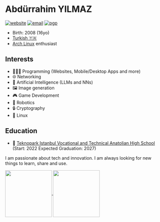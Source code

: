 # Abdürrahim YILMAZ

[![website](https://img.shields.io/badge/website-ayilmaz.xyz-blue)](https://ayilmaz.xyz)
[![email](https://img.shields.io/badge/email-ayilmaz@ayilmaz.xyz-blue)](mailto:ayilmaz@ayilmaz.xyz)
[![pgp](https://img.shields.io/badge/pgp-0xBE2BA67ACDBC4CA5-blue)](https://keys.openpgp.org/search?q=ayilmaz@ayilmaz.xyz)

* Birth: 2008 (16yo)
* [Turkish 🇹🇷](https://www.youtube.com/watch?v=UBweXi2eC7E)
* [Arch Linux](https://www.archlinux.org/) enthusiast

## Interests
* 🧑🏻‍💻 Programming (Websites, Mobile/Desktop Apps and more)
* 🌐 Networking
* 🧠 Artificial Intelligence (LLMs and NNs)
* 🖼️ Image generation
* 🎮 Game Development
* 🤖 Robotics
* 🔒 Cryptography
* 🐧 Linux

## Education
* 🏫 [Teknopark Istanbul Vocational and Technical Anatolian High School](https://teknoparkistanbul.meb.k12.tr/) (Start: 2022 Expected Graduation: 2027)

I am passionate about tech and innovation. I am always looking for new things to learn, share and use.

<a href="https://github-readme-stats.vercel.app/api/top-langs/?username=yilmaz08&size_weight=0.5&count_weight=0.5&langs_count=20&layout=compact&theme=dark">
  <img height=150 align="center" src="https://github-readme-stats.vercel.app/api/top-langs/?username=yilmaz08&size_weight=0.5&count_weight=0.5&langs_count=20&layout=compact&theme=dark" />
</a>
<a href="https://streak-stats.demolab.com/?user=yilmaz08&mode=daily&theme=dark&hide_border=false&border_radius=5&order=3">
  <img height=150 align="center" src="https://streak-stats.demolab.com/?user=yilmaz08&mode=daily&theme=dark&hide_border=false&border_radius=5&order=3" />
</a>
